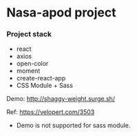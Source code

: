 # Nasa-apod project

### Project stack
- react
- axios
- open-color
- moment
- create-react-app
- CSS Module + Sass

Demo: http://shaggy-weight.surge.sh/

Ref: https://velopert.com/3503

- Demo is not supported for sass module.
